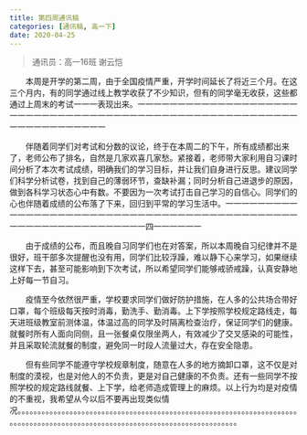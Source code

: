 ```yaml
---
title: 第四周通讯稿
categories: [通讯稿, 高一下]
date: 2020-04-25
---
```


> 通讯员：高一16班 谢云恺

　　本周是开学的第二周，由于全国疫情严重，开学时间延长了将近三个月。在这三个月内，有的同学通过线上教学收获了不少知识，但有的同学毫无收获，这些都通过上周末的考试一一一表现出来。一一一一一一一一一一一一一一一一一一一一一一一一一一一一一一一一一一一一一一一一一一一一一一一一一一一一一一一一一一一一一一一一一一一一

　　伴随着同学们对考试和分数的议论，终于在本周二的下午，所有成绩都出来了，老师公布了排名，自然是几家欢喜几家愁。紧接着，老师带大家利用自习课时间分析了本次考试成绩，明确我们的学习目标，并让我们自身进行反思。建议同学们科学分析试卷，找到自己的薄弱环节，查缺补漏；同时分析自己进退步的原因，做到各科学习状态心中有数。不要因为一次考试打击自己学习的自信心。同学们的心也伴随着成绩的公布落了下来，回归到平常的学习生活中。一一一一一一一一一一一一一一一一一一一一一一一一一一一一一一一一一一一一一一一一一一一一一一一一一一一一一一一一一一一一一一四一一一一一一

　　由于成绩的公布，而且晚自习同学们也在对答案，所以本周晚自习纪律并不是很好，班干部多次提醒也没有用，同学们比较浮躁，难以静下心来学习，如果继续这样下去，甚至可能影响到下次考试，所以希望同学们能够戒骄戒躁，认真安静地上好每一节自习。

　　疫情至今依然很严重，学校要求同学们做好防护措施，在人多的公共场合带好口罩，每个班级每天按时消毒，勤洗手、勤消毒。上下学按照学校规定路线走，每天进班级教室前测体温，体温过高的同学及时隔离检查治疗，保证同学们的健康。就餐时所有人面向同侧，且一张餐桌仅限坐两人，有效减少了交叉感染的可能性，并且采取轮流就餐的制度，避免同一时段人流量过大，存在安全隐患。

　　但有些同学不能遵守学校规章制度，随意在人多的地方摘卸口罩，这不仅是对制度的漠视，也是对他人的不负责，更是对自己健康的不负责。还有一些同学不按照学校的规定路线就餐、上下学，给老师造成管理上的麻烦。以上行为均是对疫情的不重视，我希望从今以后不要再出现类似情况。。。。。。。。。。。。。。。。。。。。。。。。。。。。。。。。。。。。。。。。。。。。。。。。。。。。。。。。。。。。。。。。。。。。。。。。。。。。。。。。。。。。。。。。。。。。。。。。。。。。。。。。。。。。。。。。。。。。。。。。。。。。。。。
